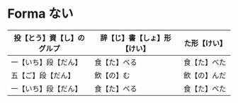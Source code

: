 # Forma ない

| 投【とう】資【し】のグルプ | 辞【じ】書【しょ】形【けい】 | た形【けい】  |
|---------------|----------------|---------|
| 一【いち】段【だん】    | 食【た】べる         | 食【た】べた　 |
| 五【ご】段【だん】     | 飲【の】む          | 飲【の】んだ　 |
| 一【いち】段【だん】    | 食【た】べる         | 食【た】べた　 |
